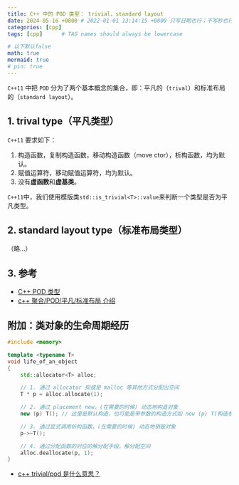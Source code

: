 ```yaml
---
title: C++ 中的 POD 类型： trivial，standard layout
date: 2024-05-16 +0800 # 2022-01-01 13:14:15 +0800 只写日期也行；不写秒也行；这样也行 2022-03-09T00:55:42+08:00
categories: [cpp]
tags: [cpp]      # TAG names should always be lowercase

# 以下默认false
math: true
mermaid: true
# pin: true
---
```


`C++11` 中把 `POD` 分为了两个基本概念的集合，即：平凡的（`trival`）和标准布局的（`standard layout`）。

## 1. trival type（平凡类型）

`C++11` 要求如下：

1. 构造函数，复制构造函数，移动构造函数（move ctor），析构函数，均为默认。
2. 赋值运算符，移动赋值运算符，均为默认。
3. 没有**虚函数**和**虚基类**。

`C++11`中，我们使用模版类`std::is_trivial<T>::value`来判断一个类型是否为平凡类型。

## 2. standard layout type（标准布局类型）

（略...）

## 3. 参考

- [C++ POD 类型](https://www.cnblogs.com/zhongqifeng/p/14549780.html)
- [c++ 聚合/POD/平凡/标准布局 介绍](https://www.cnblogs.com/shadow-lr/p/cplusplus_pod_trivial_standard_layout.html#%E7%AC%A6%E5%90%88%E6%9D%A1%E4%BB%B6%E7%9A%84%E7%A7%BB%E5%8A%A8%E6%9E%84%E9%80%A0%E5%87%BD%E6%95%B0)

## 附加：类对象的生命周期经历

```cpp
#include <memory>

template <typename T>
void life_of_an_object
{
    std::allocator<T> alloc;

    // 1. 通过 allocator 抑或是 malloc 等其他方式分配出空间
    T * p = alloc.allocate(1);

    // 2. 通过 placement new，(在需要的时候) 动态地构造对象
    new (p) T(); // 这里是默认构造，也可能是带参数的构造方式如 new (p) T(构造参数...);

    // 3. 通过显式调用析构函数，(在需要的时候) 动态地销毁对象
    p->~T();

    // 4. 通过分配函数的对应的解分配手段，解分配空间
    alloc.deallocate(p, 1);
}
```

- [c++ trivial/pod 是什么意思？](https://www.zhihu.com/question/472942396)
